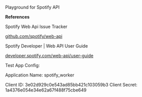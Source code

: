 Playground for Spotify API 

__References__

Spotify Web Api Issue Tracker 

[github.com/spotify/web-api](https://github.com/spotify/web-api)

Spotify Developer | Web API User Guide 

[developer.spotify.com/web-api/user-guide](https://developer.spotify.com/web-api/user-guide)


Test App Config:

Application Name: spotify_worker

Client ID: 3e02d929c0e543ad85bb421c103059b3
Client Secret: 1a4376e054e34e62a67f488f75cbe649